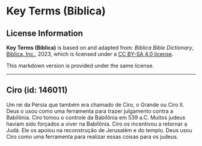 # Key Terms (Biblica)

## License Information

**Key Terms (Biblica)** is based on and adapted from: _Biblica Bible Dictionary_, [Biblica, Inc.](https://www.biblica.com/), 2023, which is licensed under a [CC BY-SA 4.0 license](https://creativecommons.org/licenses/by-sa/4.0/legalcode.en).

This markdown version is provided under the same license.



--------------------------------

## Ciro (id: 146011)

Um rei da Pérsia que também era chamado de Ciro, o Grande ou Ciro II. Deus o usou como uma ferramenta para trazer julgamento contra a Babilônia. Ciro tomou o controle da Babilônia em 539 a.C. Muitos judeus haviam sido forçados a viver na Babilônia. Ciro os incentivou a retornar a Judá. Ele os apoiou na reconstrução de Jerusalém e do templo. Deus usou Ciro como uma ferramenta para realizar essas coisas para os judeus.


